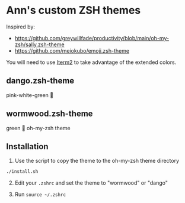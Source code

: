 # Ann's custom ZSH themes

Inspired by:
- https://github.com/greywillfade/productivity/blob/main/oh-my-zsh/sally.zsh-theme
- https://github.com/meiokubo/emoji.zsh-theme

You will need to use [Iterm2](https://iterm2.com/) to take advantage of the extended colors.

## dango.zsh-theme
pink-white-green 🍡

## wormwood.zsh-theme
green 🌿 oh-my-zsh theme


## Installation

1. Use the script to copy the theme to the oh-my-zsh theme directory
```sh
./install.sh
```

2. Edit your `.zshrc` and set the theme to "wormwood" or "dango"

3. Run `source ~/.zshrc`


